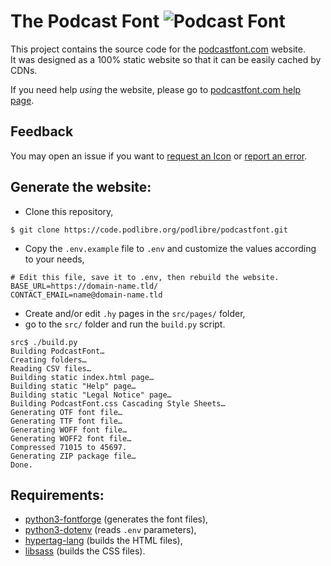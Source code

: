 # The Podcast Font ![Podcast Font](https://podcastfont.com/svg/podcaster/podcastfont.svg)

This project contains the source code for the [podcastfont.com](https://podcastfont.com/) website.  
It was designed as a 100% static website so that it can be easily cached by CDNs. 

If you need help *using* the website, please go to [podcastfont.com help page](https://podcastfont.com/Help.html).

## Feedback

You may open an issue if you want to [request an Icon](https://code.podlibre.org/podlibre/podcastfont/-/issues/new?issue[title]=Icon%20request:%20icon-name&issue[description]=Please%20provide%20SVG%20file%20and%20all%20useful%20information%20here.) or [report an error](https://code.podlibre.org/podlibre/podcastfont/-/issues/new?issue[title]=Error%20reporting:%20icon-name&issue[description]=Please%20provide%20all%20useful%20information%20here.).

## Generate the website:

- Clone this repository,

```
$ git clone https://code.podlibre.org/podlibre/podcastfont.git
```

- Copy the `.env.example` file to `.env` and customize the values according to your needs,

```
# Edit this file, save it to .env, then rebuild the website.
BASE_URL=https://domain-name.tld/
CONTACT_EMAIL=name@domain-name.tld
```

- Create and/or edit `.hy` pages in  the `src/pages/` folder,
- go to the `src/` folder and run the `build.py` script.

```
src$ ./build.py 
Building PodcastFont…
Creating folders…
Reading CSV files…
Building static index.html page…
Building static "Help" page…
Building static "Legal Notice" page…
Building PodcastFont.css Cascading Style Sheets…
Generating OTF font file…
Generating TTF font file…
Generating WOFF font file…
Generating WOFF2 font file…
Compressed 71015 to 45697.
Generating ZIP package file…
Done.
```

## Requirements:

- [python3-fontforge](https://fontforge.org/docs/scripting/python.html) (generates the font files),
- [python3-dotenv](https://pypi.org/project/python-dotenv/) (reads `.env` parameters),
- [hypertag-lang](http://hypertag.io/) (builds the HTML files),
- [libsass](https://pypi.org/project/libsass/) (builds the CSS files).
